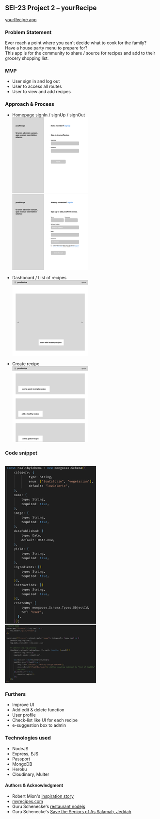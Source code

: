 ## SEI-23 Project 2 – yourRecipe 

<a href="https://sei23yourrecipe.herokuapp.com/">yourRecipe app</a>

### Problem Statement
Ever reach a point where you can't decide what to cook for the family? Have a house party menu to prepare for? 
<br>This app is for the community to share / source for recipes and add to their grocery shopping list. 

### MVP
- User sign in and log out
- User to access all routes
- User to view and add recipes

### Approach & Process
- Homepage signIn / signUp / signOut
<br><img src="./wireframe_readme/Sign_In.jpg" width="250">
<br><img src="./wireframe_readme/Sign_Up.jpg" width="250"> 

- Dashboard / List of recipes
<br><img src="./wireframe_readme/Dashboard.jpg" width="250">

- Create recipe
<br><img src="./wireframe_readme/Homepage_Create.jpg" width="250">

### Code snippet
<br><img src="./wireframe_readme/Healthy_model.png" width="300">
<br><img src="./wireframe_readme/Healthy_route.png" width="300">

### Furthers
- Improve UI 
- Add edit & delete function 
- User profile
- Check-list like UI for each recipe
- e-suggestion box to admin

### Technologies used
- NodeJS
- Express, EJS
- Passport
- MongoDB
- Heroku
- Cloudinary, Multer

#### Authors & Acknowledgment
- Robert Mion's <a href="https://codeburst.io/full-stack-adventure-weekly-meal-prep-with-a-custom-blue-apron-recipe-api-d8ff4b29bc39">inspiration story</a>
- <a href="https://www.myrecipes.com/">myrecipes.com</a>
- Guru Schenecke's <a href="https://git.generalassemb.ly/ebere/restaurant_nodejs">restaurant nodejs</a>
- Guru Schenecke's <a href="https://github.com/guru-schnecke/challenge_sg_c">Save the Seniors of As Salamah, Jeddah</a>
